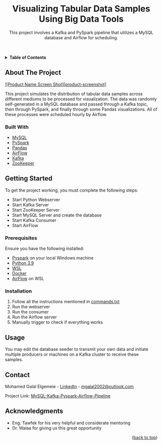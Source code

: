 <br />
<h1 align="center">Visualizing Tabular Data Samples Using Big Data Tools</h1>
<p align="center">
    This project involves a Kafka and PySpark pipeline that utilizes a MySQL database and Airflow for scheduling.
    <br />
    <br />
    <br />
</p>
</div>

<details>
  <summary><strong>Table of Contents</strong></summary>
  <ol>
    <li>
      <a href="#about-the-project">About The Project</a>
      <ul>
        <li><a href="#built-with">Built With</a></li>
      </ul>
    </li>
    <li>
      <a href="#getting-started">Getting Started</a>
      <ul>
        <li><a href="#prerequisites">Prerequisites</a></li>
        <li><a href="#installation">Installation</a></li>
      </ul>
    </li>
    <li><a href="#usage">Usage</a></li>
    <li><a href="#license">License</a></li>
    <li><a href="#contact">Contact</a></li>
    <li><a href="#acknowledgments">Acknowledgments</a></li>
  </ol>
</details>

<!-- ABOUT THE PROJECT -->
## About The Project

[![Product Name Screen Shot][product-screenshot]](https://example.com)

This project simulates the distribution of tabular data samples across different mediums to be processed for visualization. The data was randomly self-generated in a MySQL database and passed through a Kafka topic, then through PySpark, and finally through some Pandas visualizations. All of these processes were scheduled hourly by Airflow.

### Built With

* [MySQL](https://www.mysql.com/)
* [PySpark](https://spark.apache.org/docs/latest/api/python/index.html)
* [Pandas](https://pandas.pydata.org/)
* [AirFlow](https://airflow.apache.org/)
* [Kafka](https://kafka.apache.org/)
* [ZooKeeper](https://zookeeper.apache.org/)

<!-- GETTING STARTED -->
## Getting Started

To get the project working, you must complete the following steps:

- Start Python Webserver
- Start Kafka Server
- Start ZooKeeper Server
- Start MySQL Server and create the database
- Start Kafka Consumer
- Start AirFlow

### Prerequisites

Ensure you have the following installed:

* [Pyspark](https://www.machinelearningplus.com/pyspark/install-pyspark-on-windows/) on your local Windows machine
* [Python 3.9](https://www.python.org/downloads/release/python-390/)
* [WSL](https://learn.microsoft.com/en-us/windows/wsl/install)
* [Docker](https://docs.docker.com/engine/install/)
* [AirFlow](https://airflow.apache.org/docs/apache-airflow/stable/installation/index.html) on WSL

### Installation

1. Follow all the instructions mentioned in [commands.txt](https://github.com/Mohamed-ElGemeie/MySQL-Kafka-Pyspark-Airflow-Pipeline/blob/main/commands.txt)
2. Run the webserver
3. Run the consumer
4. Run the Airflow server
5. Manually trigger to check if everything works

<!-- USAGE EXAMPLES -->
## Usage

You may edit the database seeder to transmit your own data and initiate multiple producers or machines on a Kafka cluster to receive these samples.

<!-- CONTACT -->
## Contact

Mohamed Galal Elgemeie - [LinkedIn](https://www.linkedin.com/in/mohamed-elgemeie) - mgalal2002@outlook.com

Project Link: [MySQL-Kafka-Pyspark-Airflow-Pipeline](https://github.com/Mohamed-ElGemeie/MySQL-Kafka-Pyspark-Airflow-Pipeline)

<!-- ACKNOWLEDGMENTS -->
## Acknowledgments

* Eng. Tawfek for his very helpful and considerate mentoring
* Dr. Walaa for giving us this great opportunity

<p align="right">(<a href="#top">back to top</a>)</p>